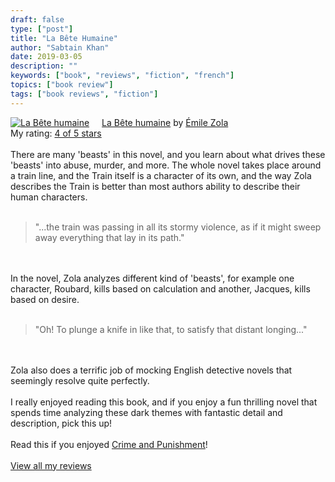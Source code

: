 ```yaml
---
draft: false
type: ["post"]
title: "La Bête Humaine"
author: "Sabtain Khan"
date: 2019-03-05
description: ""
keywords: ["book", "reviews", "fiction", "french"]
topics: ["book review"]
tags: ["book reviews", "fiction"]
---
```


<a href="https://www.goodreads.com/book/show/19368892-la-b-te-humaine" style="float: left; padding-right: 20px"><img border="0" alt="La Bête humaine" src="https://i.gr-assets.com/images/S/compressed.photo.goodreads.com/books/1386733780l/19368892._SX98_.jpg" /></a><a href="https://www.goodreads.com/book/show/19368892-la-b-te-humaine">La Bête humaine</a> by <a href="https://www.goodreads.com/author/show/4750._mile_Zola">Émile Zola</a><br/>
My rating: <a href="https://www.goodreads.com/review/show/2735660268">4 of 5 stars</a><br /><br />
There are many 'beasts' in this novel, and you learn about what drives these 'beasts' into abuse, murder, and more. The whole novel takes place around a train line, and the Train itself is a character of its own, and the way Zola describes the Train is better than most authors ability to describe their human characters.<br /><br /><blockquote> "...the train was passing in all its stormy violence, as if it might sweep away everything that lay in its path."</blockquote><br /><br />In the novel, Zola analyzes different kind of 'beasts', for example one character, Roubard, kills based on calculation and another, Jacques, kills based on desire.<br /><br /><blockquote>"Oh! To plunge a knife in like that, to satisfy that distant longing..."</blockquote><br /><br />Zola also does a terrific job of mocking English detective novels that seemingly resolve quite perfectly. <br /><br />I really enjoyed reading this book, and if you enjoy a fun thrilling novel that spends time analyzing these dark themes with fantastic detail and description, pick this up!<br /><br />Read this if you enjoyed <a href="https://www.goodreads.com/book/show/7144.Crime_and_Punishment" title="Crime and Punishment by Fyodor Dostoyevsky" rel="nofollow">Crime and Punishment</a>!
<br/><br/>
<a href="https://www.goodreads.com/review/list/19015356-sabtain-khan">View all my reviews</a>
